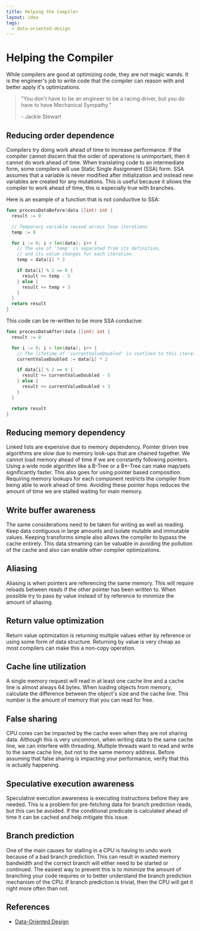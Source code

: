```yaml
---
title: Helping the Compiler
layout: idea
tags:
  - data-oriented-design
---
```


# Helping the Compiler

While compilers are good at optimizing code, they are not magic wands. It is the
engineer's job to write code that the compiler can reason with and better apply
it's optimizations.

> "You don't have to be an engineer to be a racing driver, but you do have to
> have Mechanical Sympathy."
>
> \- Jackie Stewart

## Reducing order dependence

Compilers try doing work ahead of time to increase performance. If the compiler
cannot discern that the order of operations is unimportant, then it cannot do
work ahead of time. When translating code to an intermediate form, some
compilers will use Static Single Assignment (SSA) form. SSA assumes that a
variable is never modified after initialization and instead new variables are
created for any mutations. This is useful because it allows the compiler to work
ahead of time, this is especially true with branches.

Here is an example of a function that is not conductive to SSA:

```go
func processDataBefore(data []int) int {
  result := 0

  // Temporary variable reused across loop iterations
  temp := 0

  for i := 0; i < len(data); i++ {
    // The use of 'temp' is separated from its definition,
    // and its value changes for each iteration.
    temp = data[i] * 2

    if data[i] % 2 == 0 {
      result += temp - 5
    } else {
      result += temp + 3
    }
  }
  return result
}
```

This code can be re-written to be more SSA conducive:

```go
func processDataAfter(data []int) int {
  result := 0

  for i := 0; i < len(data); i++ {
    // The lifetime of 'currentValueDoubled' is confined to this iteration.
    currentValueDoubled := data[i] * 2

    if data[i] % 2 == 0 {
      result += currentValueDoubled - 5
    } else {
      result += currentValueDoubled + 3
    }
  }

  return result
}
```

## Reducing memory dependency

Linked lists are expensive due to memory dependency. Pointer driven tree
algorithms are slow due to memory look-ups that are chained together. We cannot
load memory ahead of time if we are constantly following pointers. Using a wide
node algorithm like a B-Tree or a B\*-Tree can make map/sets significantly
faster. This also goes for using pointer based composition. Requiring memory
lookups for each component restricts the compiler from being able to work ahead
of time. Avoiding these pointer hops reduces the amount of time we are stalled
waiting for main memory.

## Write buffer awareness

The same considerations need to be taken for writing as well as reading. Keep
data contiguous in large amounts and isolate mutable and immutable values.
Keeping transforms simple also allows the compiler to bypass the cache entirely.
This data streaming can be valuable in avoiding the pollution of the cache and
also can enable other compiler optimizations.

## Aliasing

Aliasing is when pointers are referencing the same memory. This will require
reloads between reads if the other pointer has been written to. When possible
try to pass by value instead of by reference to minimize the amount of aliasing.

## Return value optimization

Return value optimization is returning multiple values either by reference or
using some form of data structure. Returning by value is very cheap as most
compilers can make this a non-copy operation.

## Cache line utilization

A single memory request will read in at least one cache line and a cache line is
almost always 64 bytes. When loading objects from memory, calculate the
difference between the object's size and the cache line. This number is the
amount of memory that you can read for free.

## False sharing

CPU cores can be impacted by the cache even when they are not sharing data.
Although this is very uncommon, when writing data to the same cache line, we can
interfere with threading. Multiple threads want to read and write to the same
cache line, but not to the same memory address. Before assuming that false
sharing is impacting your performance, verify that this is actually happening.

## Speculative execution awareness

Speculative execution awareness is executing instructions before they are
needed. This is a problem for pre-fetching data for branch prediction reads, but
this can be avoided. If the conditional predicate is calculated ahead of time it
can be cached and help mitigate this issue.

## Branch prediction

One of the main causes for stalling in a CPU is having to undo work because of a
bad branch prediction. This can result in wasted memory bandwidth and the
correct branch will either need to be started or continued. The easiest way to
prevent this is to minimize the amount of branching your code requires or to
better understand the branch prediction mechanism of the CPU. If branch
prediction is trivial, then the CPU will get it right more often than not.

## References

- [Data-Oriented Design](/reference/Data-Oriented-Design)
